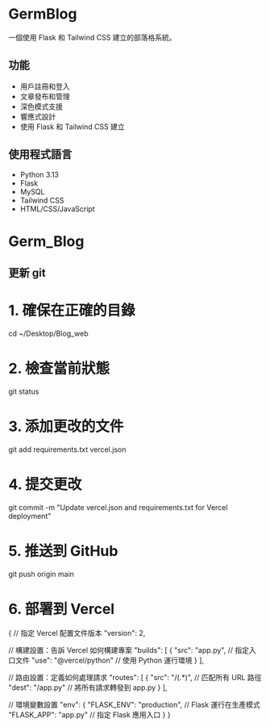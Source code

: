 # GermBlog

一個使用 Flask 和 Tailwind CSS 建立的部落格系統。

## 功能

- 用戶註冊和登入
- 文章發布和管理
- 深色模式支援
- 響應式設計
- 使用 Flask 和 Tailwind CSS 建立

## 使用程式語言

- Python 3.13
- Flask
- MySQL
- Tailwind CSS
- HTML/CSS/JavaScript

# Germ_Blog

## 更新 git

# 1. 確保在正確的目錄

cd ~/Desktop/Blog_web

# 2. 檢查當前狀態

git status

# 3. 添加更改的文件

git add requirements.txt vercel.json

# 4. 提交更改

git commit -m "Update vercel.json and requirements.txt for Vercel deployment"

# 5. 推送到 GitHub

git push origin main

# 6. 部署到 Vercel

{
// 指定 Vercel 配置文件版本
"version": 2,

// 構建設置：告訴 Vercel 如何構建專案
"builds": [
{
"src": "app.py", // 指定入口文件
"use": "@vercel/python" // 使用 Python 運行環境
}
],

// 路由設置：定義如何處理請求
"routes": [
{
"src": "/(.*)", // 匹配所有 URL 路徑
"dest": "/app.py" // 將所有請求轉發到 app.py
}
],

// 環境變數設置
"env": {
"FLASK_ENV": "production", // Flask 運行在生產模式
"FLASK_APP": "app.py" // 指定 Flask 應用入口
}
}
